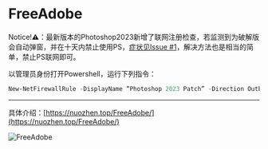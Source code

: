 # FreeAdobe
 
 Notice!⚠️：最新版本的Photoshop2023新增了联网注册检查，若监测到为破解版会自动弹窗，并在十天内禁止使用PS，[症状见Issue #1](https://github.com/yangnuozhen/FreeAdobe/issues/1)，解决方法也是相当的简单，禁止PS联网即可。

以管理员身份打开Powershell，运行下列指令：
```Powershell
New-NetFirewallRule -DisplayName “Photoshop 2023 Patch” -Direction Outbound -Program "C:\Program Files\Adobe\Adobe Photoshop 2023\Photoshop.exe" -RemoteAddress LocalSubnet -Action Block
```

---
 
具体介绍：[https://nuozhen.top/FreeAdobe/](https://nuozhen.top/FreeAdobe/)

![FreeAdobe](https://nuozhen.top/FreeAdobe/img/freeadobe_main_form.png)
